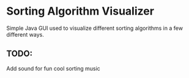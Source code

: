 # Sorting Algorithm Visualizer
Simple Java GUI used to visualize different sorting algorithms in a few different ways.

## TODO:
Add sound for fun cool sorting music
